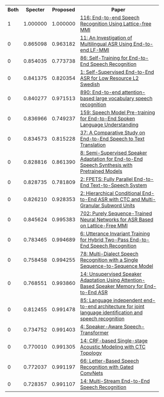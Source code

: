 <html><table><tr>
<th>Both</th>
<th>Specter</th>
<th>Proposed</th>
<th>Paper</th>
</tr>
<tr>
<td>1</td>
<td>1.000000</td>
<td>1.000000</td>
<td><a href="https://www.semanticscholar.org/paper/dcaeb29ad3307e2bdab2218416c81cb0c4e548b2">116: End-to-end Speech Recognition Using Lattice-free MMI</a></td>
</tr>
<tr>
<td>0</td>
<td>0.865098</td>
<td>0.963182</td>
<td><a href="https://www.semanticscholar.org/paper/051117cc4342a3b6613e1354b48273edf9aaf679">11: An Investigation of Multilingual ASR Using End-to-end LF-MMI</a></td>
</tr>
<tr>
<td>0</td>
<td>0.854035</td>
<td>0.773738</td>
<td><a href="https://www.semanticscholar.org/paper/554d300f00fc14c2e4f48a740019496137d060c1">86: Self-Training for End-to-End Speech Recognition</a></td>
</tr>
<tr>
<td>0</td>
<td>0.841375</td>
<td>0.820354</td>
<td><a href="https://www.semanticscholar.org/paper/ee2bb24439ee90a58b0ff28d95b5568903d7ee96">1: Self-Supervised End-to-End ASR for Low Resource L2 Swedish</a></td>
</tr>
<tr>
<td>0</td>
<td>0.840277</td>
<td>0.971513</td>
<td><a href="https://www.semanticscholar.org/paper/878ba5458e9e51f0b341fd9117fa0b43ef4096d3">890: End-to-end attention-based large vocabulary speech recognition</a></td>
</tr>
<tr>
<td>0</td>
<td>0.836966</td>
<td>0.749237</td>
<td><a href="https://www.semanticscholar.org/paper/24d7b1487202e3aaf329df3d8135ae6eabefaa45">159: Speech Model Pre-training for End-to-End Spoken Language Understanding</a></td>
</tr>
<tr>
<td>0</td>
<td>0.834573</td>
<td>0.815228</td>
<td><a href="https://www.semanticscholar.org/paper/740bc22ee3cf40eb85bc801bc51377991604fd9d">37: A Comparative Study on End-to-End Speech to Text Translation</a></td>
</tr>
<tr>
<td>0</td>
<td>0.828816</td>
<td>0.861390</td>
<td><a href="https://www.semanticscholar.org/paper/db190db2567c334b772fd653dca10f300074e421">8: Semi-Supervised Speaker Adaptation for End-to-End Speech Synthesis with Pretrained Models</a></td>
</tr>
<tr>
<td>0</td>
<td>0.828735</td>
<td>0.781809</td>
<td><a href="https://www.semanticscholar.org/paper/15e915276543603d1d96246dac4d48b2fca53709">2: FPETS: Fully Parallel End-to-End Text-to-Speech System</a></td>
</tr>
<tr>
<td>0</td>
<td>0.826210</td>
<td>0.928353</td>
<td><a href="https://www.semanticscholar.org/paper/d7ffb34c2509f5a1c0656c8738f60b458d82edcf">2: Hierarchical Conditional End-to-End ASR with CTC and Multi-Granular Subword Units</a></td>
</tr>
<tr>
<td>0</td>
<td>0.845624</td>
<td>0.995383</td>
<td><a href="https://www.semanticscholar.org/paper/6ce6a9a30cd69bd2842a4b581cf48c6815bdfdd8">702: Purely Sequence-Trained Neural Networks for ASR Based on Lattice-Free MMI</a></td>
</tr>
<tr>
<td>0</td>
<td>0.783465</td>
<td>0.994689</td>
<td><a href="https://www.semanticscholar.org/paper/c3ae50a65810198979724a9c22fa5c7babe5e914">6: Utterance Invariant Training for Hybrid Two-Pass End-to-End Speech Recognition</a></td>
</tr>
<tr>
<td>0</td>
<td>0.758458</td>
<td>0.994255</td>
<td><a href="https://www.semanticscholar.org/paper/e6504f8e3b4b3cf429b8d3ce4091ae9d1afa5df3">78: Multi-Dialect Speech Recognition with a Single Sequence-to-Sequence Model</a></td>
</tr>
<tr>
<td>0</td>
<td>0.768551</td>
<td>0.993860</td>
<td><a href="https://www.semanticscholar.org/paper/2683061823326301221f3604b5b071957b54be2c">14: Unsupervised Speaker Adaptation Using Attention-Based Speaker Memory for End-to-End ASR</a></td>
</tr>
<tr>
<td>0</td>
<td>0.812455</td>
<td>0.991478</td>
<td><a href="https://www.semanticscholar.org/paper/3f256b31d446015d8cd0f9f3996009cdf2034c5e">85: Language independent end-to-end architecture for joint language identification and speech recognition</a></td>
</tr>
<tr>
<td>0</td>
<td>0.734752</td>
<td>0.991403</td>
<td><a href="https://www.semanticscholar.org/paper/e781226e4abc23bf600f74376669ef698bf68a9e">4: Speaker-Aware Speech-Transformer</a></td>
</tr>
<tr>
<td>0</td>
<td>0.770010</td>
<td>0.991305</td>
<td><a href="https://www.semanticscholar.org/paper/c6c6add3fc3101a54b187d24ed4f2658250f84f8">14: CRF-based Single-stage Acoustic Modeling with CTC Topology</a></td>
</tr>
<tr>
<td>0</td>
<td>0.772037</td>
<td>0.991197</td>
<td><a href="https://www.semanticscholar.org/paper/da8c898dfe4804ed60833ee0d019969a8c588a46">66: Letter-Based Speech Recognition with Gated ConvNets</a></td>
</tr>
<tr>
<td>0</td>
<td>0.728357</td>
<td>0.991107</td>
<td><a href="https://www.semanticscholar.org/paper/84f2cfbc142ad3165ea3bcacd189a3d1110660e0">14: Multi-Stream End-to-End Speech Recognition</a></td>
</tr>
</table></html>
